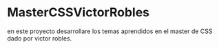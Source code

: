 # MasterCSSVictorRobles
en este proyecto desarrollare los temas aprendidos en el master de CSS dado por victor robles.
